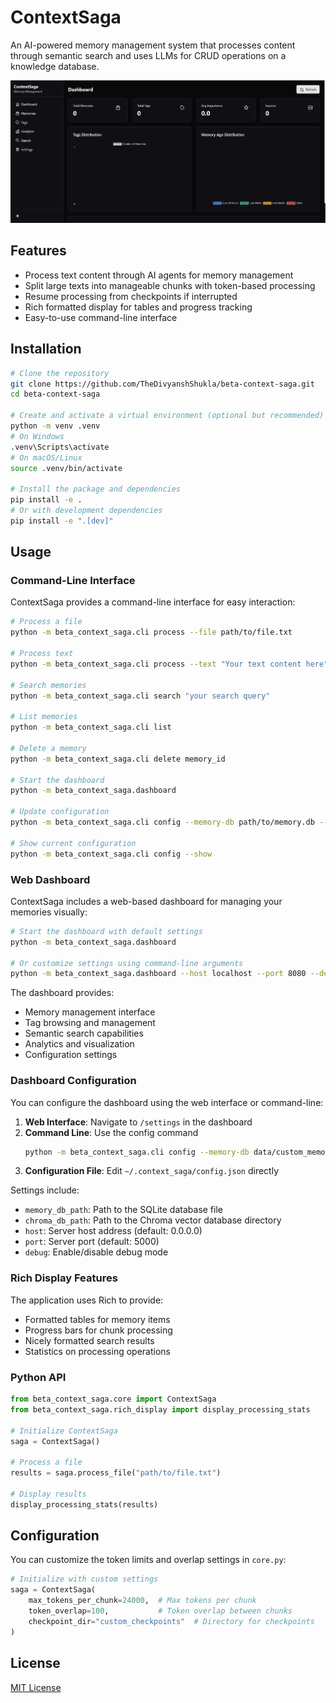 # ContextSaga

An AI-powered memory management system that processes content through semantic search and uses LLMs for CRUD operations on a knowledge database.


![Image](docs\asset\image.png)

## Features

- Process text content through AI agents for memory management
- Split large texts into manageable chunks with token-based processing
- Resume processing from checkpoints if interrupted
- Rich formatted display for tables and progress tracking
- Easy-to-use command-line interface

## Installation

```bash
# Clone the repository
git clone https://github.com/TheDivyanshShukla/beta-context-saga.git
cd beta-context-saga

# Create and activate a virtual environment (optional but recommended)
python -m venv .venv
# On Windows
.venv\Scripts\activate
# On macOS/Linux
source .venv/bin/activate

# Install the package and dependencies
pip install -e .
# Or with development dependencies
pip install -e ".[dev]"
```

## Usage

### Command-Line Interface

ContextSaga provides a command-line interface for easy interaction:

```bash
# Process a file
python -m beta_context_saga.cli process --file path/to/file.txt

# Process text
python -m beta_context_saga.cli process --text "Your text content here"

# Search memories
python -m beta_context_saga.cli search "your search query"

# List memories
python -m beta_context_saga.cli list

# Delete a memory
python -m beta_context_saga.cli delete memory_id

# Start the dashboard
python -m beta_context_saga.dashboard

# Update configuration
python -m beta_context_saga.cli config --memory-db path/to/memory.db --chroma-db path/to/chroma

# Show current configuration
python -m beta_context_saga.cli config --show
```

### Web Dashboard

ContextSaga includes a web-based dashboard for managing your memories visually:

```bash
# Start the dashboard with default settings
python -m beta_context_saga.dashboard

# Or customize settings using command-line arguments
python -m beta_context_saga.dashboard --host localhost --port 8080 --debug
```

The dashboard provides:
- Memory management interface
- Tag browsing and management
- Semantic search capabilities
- Analytics and visualization
- Configuration settings

### Dashboard Configuration

You can configure the dashboard using the web interface or command-line:

1. **Web Interface**: Navigate to `/settings` in the dashboard
2. **Command Line**: Use the config command
   ```bash
   python -m beta_context_saga.cli config --memory-db data/custom_memory.db --chroma-db data/custom_chroma
   ```
3. **Configuration File**: Edit `~/.context_saga/config.json` directly

Settings include:
- `memory_db_path`: Path to the SQLite database file
- `chroma_db_path`: Path to the Chroma vector database directory
- `host`: Server host address (default: 0.0.0.0)
- `port`: Server port (default: 5000)
- `debug`: Enable/disable debug mode

### Rich Display Features

The application uses Rich to provide:

- Formatted tables for memory items
- Progress bars for chunk processing
- Nicely formatted search results
- Statistics on processing operations

### Python API

```python
from beta_context_saga.core import ContextSaga
from beta_context_saga.rich_display import display_processing_stats

# Initialize ContextSaga
saga = ContextSaga()

# Process a file
results = saga.process_file("path/to/file.txt")

# Display results
display_processing_stats(results)
```

## Configuration

You can customize the token limits and overlap settings in `core.py`:

```python
# Initialize with custom settings
saga = ContextSaga(
    max_tokens_per_chunk=24000,  # Max tokens per chunk
    token_overlap=100,           # Token overlap between chunks
    checkpoint_dir="custom_checkpoints"  # Directory for checkpoints
)
```

## License

[MIT License](LICENSE)